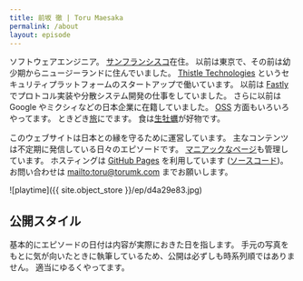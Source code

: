 ```yaml
---
title: 前坂 徹 | Toru Maesaka
permalink: /about
layout: episode
---
```


ソフトウェアエンジニア。
[サンフランシスコ](/t/san-francisco)在住。
以前は東京で、その前は幼少期からニュージーランドに住んでいました。
[Thistle Technologies](https://www.thistle.tech) というセキュリティプラットフォームのスタートアップで働いています。
以前は [Fastly](/t/fastly) でプロトコル実装や分散システム開発の仕事をしていました。
さらに以前は Google やミクシィなどの日本企業に在籍していました。
[OSS](https://ja.wikipedia.org/wiki/オープンソースソフトウェア) 方面もいろいろやってます。
ときどき[旅](/t/travel)にでます。
食は[生牡蠣](/t/oyster)が好物です。

このウェブサイトは日本との縁を守るために運営しています。
主なコンテンツは不定期に発信している日々のエピソードです。
[マニアックなページ](/gear)も管理しています。
ホスティングは [GitHub Pages](https://pages.github.com/) を利用しています ([ソースコード](https://github.com/toru/ep.torumk.com))。
お問い合わせは <mailto:toru@torumk.com> までお願いします。

![playtime]({{ site.object_store }}/ep/d4a29e83.jpg)

## 公開スタイル

基本的にエピソードの日付は内容が実際におきた日を指します。
手元の写真をもとに気が向いたときに執筆しているため、公開は必ずしも時系列順ではありません。
適当にゆるくやってます。
